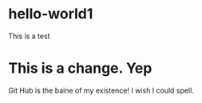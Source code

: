 # hello-world1
This is a test

# This is a change. Yep
Git Hub is the baine of my existence! I wish I could spell.
